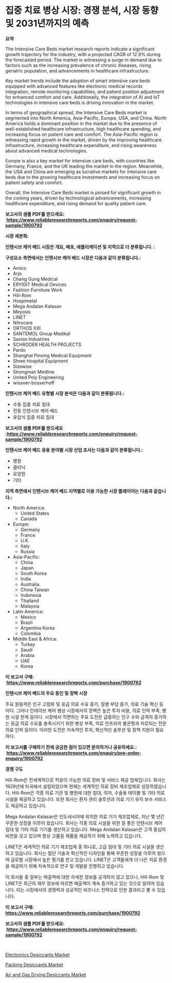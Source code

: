 <p><h1>집중 치료 병상 시장: 경쟁 분석, 시장 동향 및 2031년까지의 예측</h1></p><p><strong>요약</strong></p>
<p><p>The Intensive Care Beds market research reports indicate a significant growth trajectory for the industry, with a projected CAGR of 12.9% during the forecasted period. The market is witnessing a surge in demand due to factors such as the increasing prevalence of chronic diseases, rising geriatric population, and advancements in healthcare infrastructure.</p><p>Key market trends include the adoption of smart intensive care beds equipped with advanced features like electronic medical records integration, remote monitoring capabilities, and patient position adjustment for enhanced comfort and care. Additionally, the integration of AI and IoT technologies in intensive care beds is driving innovation in the market.</p><p>In terms of geographical spread, the Intensive Care Beds market is segmented into North America, Asia-Pacific, Europe, USA, and China. North America holds a dominant position in the market due to the presence of well-established healthcare infrastructure, high healthcare spending, and increasing focus on patient care and comfort. The Asia-Pacific region is witnessing rapid growth in the market, driven by the improving healthcare infrastructure, increasing healthcare expenditure, and rising awareness about advanced medical technologies.</p><p>Europe is also a key market for intensive care beds, with countries like Germany, France, and the UK leading the market in the region. Meanwhile, the USA and China are emerging as lucrative markets for intensive care beds due to the growing healthcare investments and increasing focus on patient safety and comfort.</p><p>Overall, the Intensive Care Beds market is poised for significant growth in the coming years, driven by technological advancements, increasing healthcare expenditure, and rising demand for quality patient care.</p></p>
<p><strong>보고서의 샘플 PDF를 받으세요: &nbsp;<a href="https://www.reliableresearchreports.com/enquiry/request-sample/1900792">https://www.reliableresearchreports.com/enquiry/request-sample/1900792</a></strong></p>
<p><strong>시장 세분화:</strong></p>
<p><strong> 인텐시브 케어 베드 시장은 개요, 배포, 애플리케이션 및 지역으로 더 분류됩니다. :</strong></p>
<p><strong>구성요소 측면에서는 인텐시브 케어 베드 시장은 다음과 같이 분류됩니다.:</strong></p>
<p><ul><li>Amico</li><li>Arjo</li><li>Chang Gung Medical</li><li>ERYIGIT Medical Devices</li><li>Fashion Furniture Work</li><li>Hill-Rom</li><li>Hospimetal</li><li>Mega Andalan Kalasan</li><li>Meyosis</li><li>LINET</li><li>Nitrocare</li><li>ORTHOS XXI</li><li>SANTEMOL Group Medikal</li><li>Savion Industries</li><li>SCHRODER HEALTH PROJECTS</li><li>Pardo</li><li>Shanghai Pinxing Medical Equipment</li><li>Shree Hospital Equipment</li><li>Sizewise</li><li>Strongman Medline</li><li>United Poly Engineering</li><li>wissner-bosserhoff</li></ul></p>
<p><strong> 인텐시브 케어 베드 유형별 시장 분석은 다음과 같이 분류됩니다.:</strong></p>
<p><ul><li>수동 집중 치료 침대</li><li>전동 인텐시브 케어 베드</li><li>유압식 집중 치료 침대</li></ul></p>
<p><strong>보고서의 샘플 PDF를 받으세요 :<a href="https://www.reliableresearchreports.com/enquiry/request-sample/1900792">https://www.reliableresearchreports.com/enquiry/request-sample/1900792</a></strong></p>
<p><strong> 인텐시브 케어 베드 응용 분야별 시장 산업 조사는 다음과 같이 분류됩니다.:</strong></p>
<p><ul><li>병원</li><li>클리닉</li><li>요양원</li><li>기타</li></ul></p>
<p><strong>지역 측면에서 인텐시브 케어 베드 지역별로 이용 가능한 시장 플레이어는 다음과 같습니다.:</strong></p>
<p><ul>
    <li>
        North America:
        <ul>
            <li>United States</li>
            <li>Canada</li>
        </ul>
    </li>
    <li>
        Europe:
        <ul>
            <li>Germany</li>
            <li>France</li>
            <li>U.K.</li>
            <li>Italy</li>
            <li>Russia</li>
        </ul>
    </li>
    <li>
        Asia-Pacific:
        <ul>
            <li>China</li>
            <li>Japan</li>
            <li>South Korea</li>
            <li>India</li>
            <li>Australia</li>
            <li>China Taiwan</li>
            <li>Indonesia</li>
            <li>Thailand</li>
            <li>Malaysia</li>
        </ul>
    </li>
    <li>
        Latin America:
        <ul>
            <li>Mexico</li>
            <li>Brazil</li>
            <li>Argentina Korea</li>
            <li>Colombia</li>
        </ul>
    </li>
    <li>
        Middle East & Africa:
        <ul>
            <li>Turkey</li>
            <li>Saudi</li>
            <li>Arabia</li>
            <li>UAE</li>
            <li>Korea</li>
        </ul>
    </li>
    </ul></p>
<p><strong>이 보고서 구매: &nbsp;<a href="https://www.reliableresearchreports.com/purchase/1900792">https://www.reliableresearchreports.com/purchase/1900792</a></strong></p>
<p><strong>인텐시브 케어 베드의 주요 동인 및 장벽 시장</strong></p>
<p><p>주요 원동력은 인구 고령화 및 응급 의료 수요 증가, 질병 부담 증가, 의료 기술 혁신 등이다. 그러나 인테이브 케어 병상 시장에서의 장벽은 높은 투자 비용, 의료 인력 부족, 병원 시설 한계 등이다. 시장에서 직면하는 주요 도전은 급증하는 인구 수와 급격히 증가하는 응급 의료 수요를 충족시키기 위한 병상 부족, 의료 인프라의 불균형과 피로되는 전문 의료 인력 등이다. 이러한 도전은 지속적인 투자, 혁신적인 솔루션 및 정책 지원이 필요하다.</p></p>
<p><strong>이 보고서를 구매하기 전에 궁금한 점이 있으면 문의하거나 공유하세요.: &nbsp;<a href="https://www.reliableresearchreports.com/enquiry/pre-order-enquiry/1900792">https://www.reliableresearchreports.com/enquiry/pre-order-enquiry/1900792</a></strong></p>
<p><strong>경쟁 구도</strong></p>
<p><p>Hill-Rom은 전세계적으로 적응이 가능한 의료 장비 및 서비스 제공 업체입니다. 회사는 1929년에 미국에서 설립되었으며 현재는 세계적인 의료 장비 제조업체로 성장하였습니다. Hill-Rom은 각종 의료 기관 및 병원에 대한 침대, 의자, 수술용 테이블 및 기타 의료 시설을 제공하고 있습니다. 또한 회사는 환자 관리 솔루션과 의료 기기 유지 보수 서비스도 제공하고 있습니다.</p><p>Mega Andalan Kalasan은 인도네시아에 위치한 의료 기기 제조업체로, 지난 몇 년간 꾸준한 성장을 이루어 왔습니다. 회사는 각종 의료 시설을 위한 질 좋은 인텐시브 케어 침대 및 기타 의료 기기를 생산하고 있습니다. Mega Andalan Kalasan은 고객 중심의 비전을 갖고 있으며 항상 고품질 제품을 제공하기 위해 노력하고 있습니다.</p><p>LINET은 세계적인 의료 기기 제조업체 중 하나로, 고급 침대 및 기타 의료 시설을 생산하고 있습니다. 회사는 첨단 기술과 혁신적인 디자인을 통해 꾸준한 성장을 이루어 왔으며 글로벌 시장에서 높은 평가를 받고 있습니다. LINET은 고객들에게 더 나은 치료 환경을 제공하기 위해 지속적으로 연구 및 개발을 진행하고 있습니다. </p><p>이 회사들 중 일부는 매출액에 대한 자세한 정보를 공개하지 않고 있으나, Hill-Rom 및 LINET은 최근의 재무 정보에 따르면 매출액이 계속 증가하고 있는 것으로 알려져 있습니다. 이는 시장에서의 경쟁력과 성공적인 비즈니스 전략으로 인한 결과라고 볼 수 있습니다.</p></p>
<p><strong>이 보고서 구매: &nbsp; <a href="https://www.reliableresearchreports.com/purchase/1900792">https://www.reliableresearchreports.com/purchase/1900792</a></strong></p>
<p><strong>보고서의 샘플 PDF를 받으세요: &nbsp;<a href="https://www.reliableresearchreports.com/enquiry/request-sample/1900792">https://www.reliableresearchreports.com/enquiry/request-sample/1900792</a></strong><strong></strong></p>
<p>&nbsp;</p>
<p><p><a href="https://github.com/juancolorado15/Market-Research-Report-List-1/blob/main/electronics-desiccants-market.md">Electronics Desiccants Market</a></p><p><a href="https://github.com/dx0328/Market-Research-Report-List-1/blob/main/packing-desiccants-market.md">Packing Desiccants Market</a></p><p><a href="https://github.com/Glendatilghmankmgz0rbhwpy/Market-Research-Report-List-1/blob/main/air-and-gas-drying-desiccants-market.md">Air and Gas Drying Desiccants Market</a></p></p>